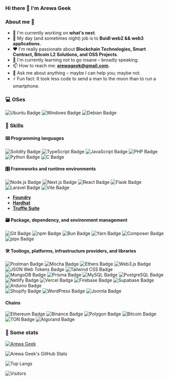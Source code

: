 ### Hi there 👋 I'm Arewa Geek

<p> 
<!--     <a href="https://linktr.ee/pcaversaccio" target="_blank"><img alt="Linktree"
        src="https://img.shields.io/badge/linktree-2F3C51?style=for-the-badge&logo=linktree&logoColor=white"/></a> -->
</p>

### About me 💯

- 🔭 I'm currently working on **what's next**.
- 🔧 My day (and sometimes night) job is to **Buidl web2 && web3 applications.**
- ❤️ I'm really passionate about **Blockchain Technologies, Smart Contract, Bitcoin L2 Solutions, and OSS Projects**.
- 🌱 I'm currently learning not to go insane – broadly speaking.
- 📫 How to reach me: **[arewageek@gmail.com](mailto:arewageek@gmail.com).**
- 💬 Ask me about anything – maybe I can help you; maybe not.
- ⚡ Fun fact: It took less code to send a man to the moon than to run a smartphone.

### 💻 OSes

![Ubuntu Badge](https://img.shields.io/badge/Ubuntu-E95420?logo=ubuntu&logoColor=fff&style=for-the-badge)
![Windows Badge](https://img.shields.io/badge/Windows-0078D4?logo=windows&logoColor=fff&style=for-the-badge)
![Debian Badge](https://img.shields.io/badge/Debian-A81D33?logo=debian&logoColor=fff&style=for-the-badge)

### 🎯 Skills

#### ⌨️ Programming languages

![Solidity Badge](https://img.shields.io/badge/Solidity-363636?logo=solidity&logoColor=fff&style=for-the-badge)
![TypeScript Badge](https://img.shields.io/badge/TypeScript-3178C6?logo=typescript&logoColor=fff&style=for-the-badge)
![JavaScript Badge](https://img.shields.io/badge/JavaScript-F7DF1E?logo=javascript&logoColor=000&style=for-the-badge)
![PHP Badge](https://img.shields.io/badge/PHP-777BB4?logo=php&logoColor=fff&style=for-the-badge)
![Python Badge](https://img.shields.io/badge/Python-3776AB?logo=python&logoColor=fff&style=for-the-badge)
![C Badge](https://img.shields.io/badge/C-A8B9CC?logo=c&logoColor=fff&style=for-the-badge)

#### 🎛 Frameworks and runtime environments

![Node.js Badge](https://img.shields.io/badge/Node.js-5FA04E?logo=nodedotjs&logoColor=fff&style=for-the-badge)
![Next.js Badge](https://img.shields.io/badge/Next.js-000?logo=nextdotjs&logoColor=fff&style=for-the-badge)
![React Badge](https://img.shields.io/badge/React-61DAFB?logo=react&logoColor=000&style=for-the-badge)
![Flask Badge](https://img.shields.io/badge/Flask-000?logo=flask&logoColor=fff&style=for-the-badge)
![Laravel Badge](https://img.shields.io/badge/Laravel-FF2D20?logo=laravel&logoColor=fff&style=for-the-badge)
![Vite Badge](https://img.shields.io/badge/Vite-646CFF?logo=vite&logoColor=fff&style=for-the-badge)

- **[Foundry](https://github.com/foundry-rs/foundry)**
- **[Hardhat](https://hardhat.org)**
- **[Truffle Suite](https://trufflesuite.com)**

#### 🗃 Package, dependency, and environment management

![Git Badge](https://img.shields.io/badge/Git-F05032?logo=git&logoColor=fff&style=for-the-badge)
![npm Badge](https://img.shields.io/badge/npm-CB3837?logo=npm&logoColor=fff&style=for-the-badge)
![Bun Badge](https://img.shields.io/badge/Bun-000?logo=bun&logoColor=fff&style=for-the-badge)
![Yarn Badge](https://img.shields.io/badge/Yarn-2C8EBB?logo=yarn&logoColor=fff&style=for-the-badge)
![Composer Badge](https://img.shields.io/badge/Composer-885630?logo=composer&logoColor=fff&style=for-the-badge)
![pipx Badge](https://img.shields.io/badge/pipx-2CFFAA?logo=pipx&logoColor=000&style=for-the-badge)

#### 🛠 Toolings, platforms, infrastructure providers, and libraries

![Postman Badge](https://img.shields.io/badge/Postman-FF6C37?logo=postman&logoColor=fff&style=for-the-badge)
![Mocha Badge](https://img.shields.io/badge/Mocha-8D6748?logo=mocha&logoColor=fff&style=for-the-badge)
![Ethers Badge](https://img.shields.io/badge/Ethers-2535A0?logo=ethers&logoColor=fff&style=for-the-badge)
![Web3.js Badge](https://img.shields.io/badge/Web3.js-F16822?logo=web3dotjs&logoColor=fff&style=for-the-badge)
![JSON Web Tokens Badge](https://img.shields.io/badge/JSON%20Web%20Tokens-000?logo=jsonwebtokens&logoColor=fff&style=for-the-badge)
![Tailwind CSS Badge](https://img.shields.io/badge/Tailwind%20CSS-06B6D4?logo=tailwindcss&logoColor=fff&style=for-the-badge)
<br />
![MongoDB Badge](https://img.shields.io/badge/MongoDB-47A248?logo=mongodb&logoColor=fff&style=for-the-badge)
![Prisma Badge](https://img.shields.io/badge/Prisma-2D3748?logo=prisma&logoColor=fff&style=for-the-badge)
![MySQL Badge](https://img.shields.io/badge/MySQL-4479A1?logo=mysql&logoColor=fff&style=for-the-badge)
![PostgreSQL Badge](https://img.shields.io/badge/PostgreSQL-4169E1?logo=postgresql&logoColor=fff&style=for-the-badge)
<br />
![Netlify Badge](https://img.shields.io/badge/Netlify-00C7B7?logo=netlify&logoColor=fff&style=for-the-badge)
![Vercel Badge](https://img.shields.io/badge/Vercel-000?logo=vercel&logoColor=fff&style=for-the-badge)
![Firebase Badge](https://img.shields.io/badge/Firebase-FFCA28?logo=firebase&logoColor=000&style=for-the-badge)
![Supabase Badge](https://img.shields.io/badge/Supabase-3FCF8E?logo=supabase&logoColor=fff&style=for-the-badge)
<br />
![Arduino Badge](https://img.shields.io/badge/Arduino-00878F?logo=arduino&logoColor=fff&style=for-the-badge)
<br />
![Shopify Badge](https://img.shields.io/badge/Shopify-7AB55C?logo=shopify&logoColor=fff&style=for-the-badge)
![WordPress Badge](https://img.shields.io/badge/WordPress-21759B?logo=wordpress&logoColor=fff&style=for-the-badge)
![Joomla Badge](https://img.shields.io/badge/Joomla-5091CD?logo=joomla&logoColor=fff&style=for-the-badge)

#### Chains

![Ethereum Badge](https://img.shields.io/badge/Ethereum-3C3C3D?logo=ethereum&logoColor=fff&style=for-the-badge)
![Binance Badge](https://img.shields.io/badge/Binance-F0B90B?logo=binance&logoColor=fff&style=for-the-badge)
![Polygon Badge](https://img.shields.io/badge/Polygon-7B3FE4?logo=polygon&logoColor=fff&style=for-the-badge)
![Bitcoin Badge](https://img.shields.io/badge/Bitcoin-F7931A?logo=bitcoin&logoColor=fff&style=for-the-badge)
![TON Badge](https://img.shields.io/badge/TON-0098EA?logo=ton&logoColor=fff&style=for-the-badge)
![Algorand Badge](https://img.shields.io/badge/Algorand-000?logo=algorand&logoColor=fff&style=for-the-badge)


### 🔎 Some stats

[![Arewa Geek](https://github-readme-activity-graph.vercel.app/graph?username=arewageek&custom_title=Arewa%20Geek%27s%20activity%20chart&hide_border=true&theme=tokyo-night)](#)

![Arewa Geek's GitHub Stats](https://github-readme-stats.vercel.app/api?username=arewageek&count_private=true&show_icons=true&theme=tokyonight)

![Top Langs](https://github-readme-stats.vercel.app/api/top-langs/?username=arewageek&layout=compact&langs_count=8&theme=tokyonight)

![Visitors](https://komarev.com/ghpvc/?username=arewageek&color=blue&style=flat&label=Visitors)
